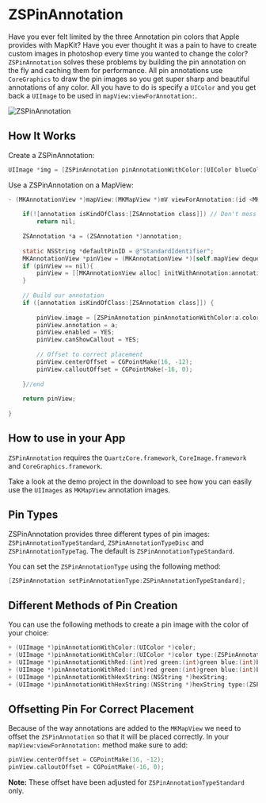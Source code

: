 ZSPinAnnotation
=============

Have you ever felt limited by the three Annotation pin colors that Apple provides with MapKit? Have you ever thought it was a pain to have to create custom images in photoshop every time you wanted to change the color?  `ZSPinAnnotation` solves these problems by building the pin annotation on the fly and caching them for performance. All pin annotations use `CoreGraphics` to draw the pin images so you get super sharp and beautiful annotations of any color.  All you have to do is specify a `UIColor` and you get back a `UIImage` to be used in `mapView:viewForAnnotation:`.

![ZSPinAnnotation](http://f.cl.ly/items/1e3K2G3L380s082E2P2u/zspinannotation.png "ZSPinAnnotation")

How It Works
---

Create a ZSPinAnnotation:

```objective-c
UIImage *img = [ZSPinAnnotation pinAnnotationWithColor:[UIColor blueColor]];
```

Use a ZSPinAnnotation on a MapView:

```objective-c
- (MKAnnotationView *)mapView:(MKMapView *)mV viewForAnnotation:(id <MKAnnotation>)annotation {
	
	if(![annotation isKindOfClass:[ZSAnnotation class]]) // Don't mess user location
        return nil;
    
    ZSAnnotation *a = (ZSAnnotation *)annotation;
	
	static NSString *defaultPinID = @"StandardIdentifier";
	MKAnnotationView *pinView = (MKAnnotationView *)[self.mapView dequeueReusableAnnotationViewWithIdentifier:defaultPinID];
	if (pinView == nil){
		pinView = [[MKAnnotationView alloc] initWithAnnotation:annotation reuseIdentifier:defaultPinID];
	}
	
	// Build our annotation
	if ([annotation isKindOfClass:[ZSAnnotation class]]) {
        
		pinView.image = [ZSPinAnnotation pinAnnotationWithColor:a.color type:a.type];// ZSPinAnnotation Being Used
		pinView.annotation = a;
		pinView.enabled = YES;
        pinView.canShowCallout = YES;
        
        // Offset to correct placement
        pinView.centerOffset = CGPointMake(16, -12);
        pinView.calloutOffset = CGPointMake(-16, 0);
        
	}//end
	
	return pinView;
	
}
```

How to use in your App
---
`ZSPinAnnotation` requires the `QuartzCore.framework`, `CoreImage.framework` and `CoreGraphics.framework`.

Take a look at the demo project in the download to see how you can easily use the `UIImages` as `MKMapView` annotation images.

Pin Types
---
ZSPinAnnotation provides three different types of pin images: `ZSPinAnnotationTypeStandard`, `ZSPinAnnotationTypeDisc` and `ZSPinAnnotationTypeTag`. The default is `ZSPinAnnotationTypeStandard`.

You can set the `ZSPinAnnotationType` using the following method:

```objective-c
[ZSPinAnnotation setPinAnnotationType:ZSPinAnnotationTypeStandard];
```

Different Methods of Pin Creation
---
You can use the following methods to create a pin image with the color of your choice:

```objective-c
+ (UIImage *)pinAnnotationWithColor:(UIColor *)color;
+ (UIImage *)pinAnnotationWithColor:(UIColor *)color type:(ZSPinAnnotationType)type;
+ (UIImage *)pinAnnotationWithRed:(int)red green:(int)green blue:(int)blue;
+ (UIImage *)pinAnnotationWithRed:(int)red green:(int)green blue:(int)blue type:(ZSPinAnnotationType)type;
+ (UIImage *)pinAnnotationWithHexString:(NSString *)hexString;
+ (UIImage *)pinAnnotationWithHexString:(NSString *)hexString type:(ZSPinAnnotationType)type;
```

Offsetting Pin For Correct Placement
---
Because of the way annotations are added to the `MKMapView` we need to offset the `ZSPinAnnotation` so that it will be placed correctly. In your `mapView:viewForAnnotation:` method make sure to add:
```objective-c
pinView.centerOffset = CGPointMake(16, -12);
pinView.calloutOffset = CGPointMake(-16, 0);
```

__Note:__ These offset have been adjusted for `ZSPinAnnotationTypeStandard` only.
